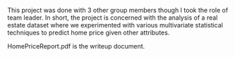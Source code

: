 This project was done with 3 other group members though I took the role of team leader. In short, the project is concerned with the analysis of a real estate dataset where we experimented with various multivariate statistical techniques to predict home price given other attributes.

HomePriceReport.pdf is the writeup document.
